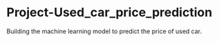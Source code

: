 # Project-Used_car_price_prediction
Building the machine learning model to predict the price of used car. 
